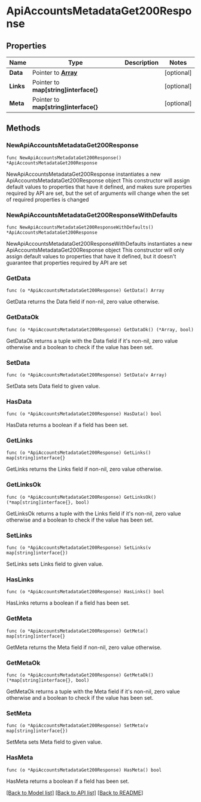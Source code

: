 # ApiAccountsMetadataGet200Response

## Properties

Name | Type | Description | Notes
------------ | ------------- | ------------- | -------------
**Data** | Pointer to [**Array**](array.md) |  | [optional] 
**Links** | Pointer to **map[string]interface{}** |  | [optional] 
**Meta** | Pointer to **map[string]interface{}** |  | [optional] 

## Methods

### NewApiAccountsMetadataGet200Response

`func NewApiAccountsMetadataGet200Response() *ApiAccountsMetadataGet200Response`

NewApiAccountsMetadataGet200Response instantiates a new ApiAccountsMetadataGet200Response object
This constructor will assign default values to properties that have it defined,
and makes sure properties required by API are set, but the set of arguments
will change when the set of required properties is changed

### NewApiAccountsMetadataGet200ResponseWithDefaults

`func NewApiAccountsMetadataGet200ResponseWithDefaults() *ApiAccountsMetadataGet200Response`

NewApiAccountsMetadataGet200ResponseWithDefaults instantiates a new ApiAccountsMetadataGet200Response object
This constructor will only assign default values to properties that have it defined,
but it doesn't guarantee that properties required by API are set

### GetData

`func (o *ApiAccountsMetadataGet200Response) GetData() Array`

GetData returns the Data field if non-nil, zero value otherwise.

### GetDataOk

`func (o *ApiAccountsMetadataGet200Response) GetDataOk() (*Array, bool)`

GetDataOk returns a tuple with the Data field if it's non-nil, zero value otherwise
and a boolean to check if the value has been set.

### SetData

`func (o *ApiAccountsMetadataGet200Response) SetData(v Array)`

SetData sets Data field to given value.

### HasData

`func (o *ApiAccountsMetadataGet200Response) HasData() bool`

HasData returns a boolean if a field has been set.

### GetLinks

`func (o *ApiAccountsMetadataGet200Response) GetLinks() map[string]interface{}`

GetLinks returns the Links field if non-nil, zero value otherwise.

### GetLinksOk

`func (o *ApiAccountsMetadataGet200Response) GetLinksOk() (*map[string]interface{}, bool)`

GetLinksOk returns a tuple with the Links field if it's non-nil, zero value otherwise
and a boolean to check if the value has been set.

### SetLinks

`func (o *ApiAccountsMetadataGet200Response) SetLinks(v map[string]interface{})`

SetLinks sets Links field to given value.

### HasLinks

`func (o *ApiAccountsMetadataGet200Response) HasLinks() bool`

HasLinks returns a boolean if a field has been set.

### GetMeta

`func (o *ApiAccountsMetadataGet200Response) GetMeta() map[string]interface{}`

GetMeta returns the Meta field if non-nil, zero value otherwise.

### GetMetaOk

`func (o *ApiAccountsMetadataGet200Response) GetMetaOk() (*map[string]interface{}, bool)`

GetMetaOk returns a tuple with the Meta field if it's non-nil, zero value otherwise
and a boolean to check if the value has been set.

### SetMeta

`func (o *ApiAccountsMetadataGet200Response) SetMeta(v map[string]interface{})`

SetMeta sets Meta field to given value.

### HasMeta

`func (o *ApiAccountsMetadataGet200Response) HasMeta() bool`

HasMeta returns a boolean if a field has been set.


[[Back to Model list]](../README.md#documentation-for-models) [[Back to API list]](../README.md#documentation-for-api-endpoints) [[Back to README]](../README.md)


